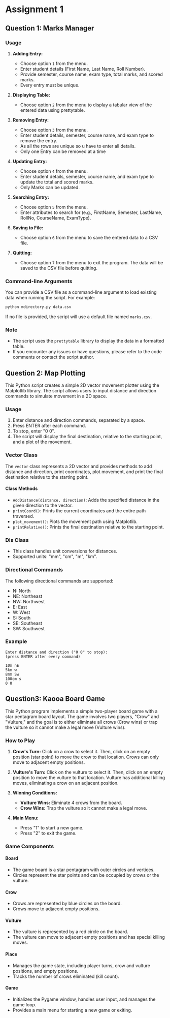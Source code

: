# Assignment 1


## Question 1: Marks Manager 

### Usage

1. **Adding Entry:**
   - Choose option `1` from the menu.
   - Enter student details (First Name, Last Name, Roll Number).
   - Provide semester, course name, exam type, total marks, and scored marks.
   - Every entry must be unique.

2. **Displaying Table:**
   - Choose option `2` from the menu to display a tabular view of the entered data using prettytable.

3. **Removing Entry:**
   - Choose option `3` from the menu.
   - Enter student details, semester, course name, and exam type to remove the entry.
   - As all the rows are unique so u have to enter all details.
   - Only one Entry can be removed at a time

4. **Updating Entry:**
   - Choose option `4` from the menu.
   - Enter student details, semester, course name, and exam type to update the total and scored marks.
   - Only Marks can be updated.

5. **Searching Entry:**
   - Choose option `5` from the menu.
   - Enter attributes to search for (e.g., FirstName, Semester, LastName, RollNo, CourseName, ExamType).

6. **Saving to File:**
   - Choose option `6` from the menu to save the entered data to a CSV file.

7. **Quitting:**
   - Choose option `7` from the menu to exit the program. The data will be saved to the CSV file before quitting.


### Command-line Arguments

You can provide a CSV file as a command-line argument to load existing data when running the script. For example:

```bash
python mdirectory.py data.csv
```

If no file is provided, the script will use a default file named `marks.csv`.

### Note

- The script uses the `prettytable` library to display the data in a formatted table.
- If you encounter any issues or have questions, please refer to the code comments or contact the script author.






## Question 2: Map Plotting

This Python script creates a simple 2D vector movement plotter using the Matplotlib library. The script allows users to input distance and direction commands to simulate movement in a 2D space.

### Usage

1. Enter distance and direction commands, separated by a space.
2. Press ENTER after each command.
3. To stop, enter "0 0".
4. The script will display the final destination, relative to the starting point, and a plot of the movement.

### Vector Class

The `vector` class represents a 2D vector and provides methods to add distance and direction, print coordinates, plot movement, and print the final destination relative to the starting point.

#### Class Methods

- `AddDistance(distance, direction)`: Adds the specified distance in the given direction to the vector.
- `printCoord()`: Prints the current coordinates and the entire path traversed.
- `plot_movement()`: Plots the movement path using Matplotlib.
- `printRelative()`: Prints the final destination relative to the starting point.

### Dis Class
- This class handles unit conversions for distances.
- Supported units: "mm", "cm", "m", "km".

### Directional Commands

The following directional commands are supported:

- N: North
- NE: Northeast
- NW: Northwest
- E: East
- W: West
- S: South
- SE: Southeast
- SW: Southwest

### Example

```plaintext
Enter distance and direction ("0 0" to stop):
(press ENTER after every command)

10m nE
5km w
8mm Sw
100cm s
0 0
```


## Question3: Kaooa Board Game

This Python program implements a simple two-player board game with a star pentagram board layout. The game involves two players, "Crow" and "Vulture," and the goal is to either eliminate all crows (Crow wins) or trap the vulture so it cannot make a legal move (Vulture wins).

### How to Play

1. **Crow's Turn:** Click on a crow to select it. Then, click on an empty position (star point) to move the crow to that location. Crows can only move to adjacent empty positions.

2. **Vulture's Turn:** Click on the vulture to select it. Then, click on an empty position to move the vulture to that location. Vulture has additional killing moves, eliminating a crow on an adjacent position.

3. **Winning Conditions:**
   - **Vulture Wins:** Eliminate 4 crows from the board.
   - **Crow Wins:** Trap the vulture so it cannot make a legal move.

4. **Main Menu:**
   - Press "1" to start a new game.
   - Press "2" to exit the game.

### Game Components

#### Board
- The game board is a star pentagram with outer circles and vertices.
- Circles represent the star points and can be occupied by crows or the vulture.

#### Crow
- Crows are represented by blue circles on the board.
- Crows move to adjacent empty positions.

#### Vulture
- The vulture is represented by a red circle on the board.
- The vulture can move to adjacent empty positions and has special killing moves.

#### Place
- Manages the game state, including player turns, crow and vulture positions, and empty positions.
- Tracks the number of crows eliminated (kill count).

#### Game
- Initializes the Pygame window, handles user input, and manages the game loop.
- Provides a main menu for starting a new game or exiting.


